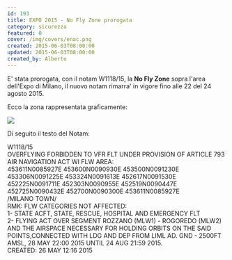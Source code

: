 ```yaml
---
id: 193
title: EXPO 2015 - No Fly Zone prorogata
category: sicurezza
featured: 0
cover: /img/covers/enac.png
created: 2015-06-03T08:00:00
updated: 2015-06-03T08:00:00
created_by: Alberto
---
```


E' stata prorogata, con il notam W1118/15, la <strong>No Fly Zone</strong> sopra l'area dell'Expo di Milano, il nuovo notam rimarra' in vigore fino alle 22 del 24 agosto 2015.

Ecco la zona rappresentata graficamente:

<img src="/img/stories/2015-06-W083315.jpg" />

Di seguito il testo del Notam:

W1118/15<br>
OVERFLYING FORBIDDEN TO VFR FLT UNDER PROVISION OF ARTICLE 793 AIR NAVIGATION ACT WI FLW AREA:<br>
453611N0085927E 453600N0090930E 453500N0091230E 453306N0091225E 453324N0091613E 452617N0091530E 452225N0091711E 452303N0090955E 452519N0090447E 452725N0090432E 452700N0090300E 453611N0085927E<br>
/MILANO TOWN/<br>
RMK: FLW CATEGORIES NOT AFFECTED:<br>
1- STATE ACFT, STATE, RESCUE, HOSPITAL AND EMERGENCY FLT<br>
2- FLYING ACT OVER SEGMENT ROZZANO (MLW1) - ROGOREDO (MLW2) AND THE AIRSPACE NECESSARY FOR HOLDING ORBITS ON THE SAID POINTS,CONNECTED WITH LDG AND DEP FROM LIML AD. GND - 2500FT AMSL, 28 MAY 22:00 2015 UNTIL 24 AUG 21:59 2015.<br>
CREATED: 26 MAY 12:16 2015
